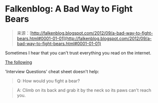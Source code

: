 <!--yml
category: 未分类
date: 2024-05-12 20:22:28
-->

# Falkenblog: A Bad Way to Fight Bears

> 来源：[http://falkenblog.blogspot.com/2012/09/a-bad-way-to-fight-bears.html#0001-01-01](http://falkenblog.blogspot.com/2012/09/a-bad-way-to-fight-bears.html#0001-01-01)

Sometimes I hear that you can't trust everything you read on the internet.

[The following](http://www.businessinsider.com/10-wall-street-interview-questions-2012-8?op=1)

'Interview Questions' cheat sheet doesn't help:

> Q: How would you fight a bear?

> A: Climb on its back and grab it by the neck so its paws can't reach you.